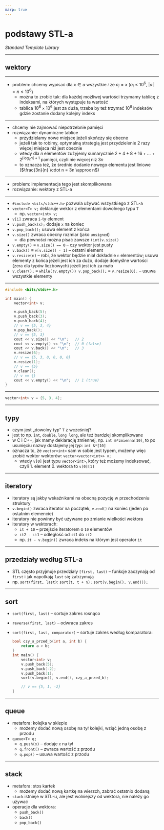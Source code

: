 ```yaml
---
marp: true
---
```


# podstawy STL-a

_Standard Template Library_

---

## wektory

---

- problem: chcemy wypisać dla $x \in a$ wszystkie $i$ że $a_i = x$ (${a_i \le 10^6}$, ${|a| = n \le 10^6}$)
  - można to zrobić tak: dla każdej możliwej wartości trzymamy tablicę z indeksami, na których występuje ta wartość
  - tablica $10^6 \times 10^6$ jest za duża, trzeba by też trzymać $10^6$ indeksów gdzie zostanie dodany kolejny indeks

---

- chcemy nie zajmować niepotrzebnie pamięci
- rozwiązanie: dynamiczne tablice
  - przydzielamy nowe miejsce jeżeli skończy się obecne
  - jeżeli tak to robimy, optymalną strategią jest przydzielenie 2 razy więcej miejsca niż jest obecnie
  - wtedy dla $n$ elementów zużyjemy sumarycznie $2 + 4 + 8 + 16 + ... + 2^{\lceil \log_2 n \rceil + 1}$ pamięci, czyli nie więcej niż $3n$
  - to oznacza też, że średnio dodanie nowego elementu jest liniowe ($\frac{3n}{n} \cdot n = 3n \approx n$)

---

- problem: implementacja tego jest skomplikowana
- rozwiązanie: wektory z STL-a

---

- `#include <bits/stdc++.h>` pozwala używać wszystkiego z STL-a
- `vector<T> v;` deklaruje wektor z elementami dowolnego typu `T`
  - np. `vector<int> v;`
- `v[i]` zwraca `i`-ty element
- `v.push_back(x);` dodaje `x` na koniec
- `v.pop_back();` usuwa element z końca
- `v.size()` zwraca obecny rozmiar (jako `unsigned`)
  - dla pewności można pisać zawsze `(int)v.size()`
- `v.empty()` $\equiv$ `v.size() == 0` – czy wektor jest pusty
- `v.back()` $\equiv$ `v[v.size() - 1]` – ostatni element
- `v.resize(n)` – robi, że wektor będzie miał dokładnie `n` elementów; usuwa elementy z końca jeżeli jest ich za dużo, dodaje domyślne wartości (zera dla typów liczbowych) jeżeli jest ich za mało
- `v.clear();` $\equiv$ `while(!v.empty()) v.pop_back();` $\equiv$ `v.resize(0);` – usuwa wszystkie elementy

---

```cpp
#include <bits/stdc++.h>

int main() {
    vector<int> v;

    v.push_back(5);
    v.push_back(3);
    v.push_back(4);
    // v == {5, 3, 4}
    v.pop_back();
    // v == {5, 3}
    cout << v.size() << "\n";   // 2
    cout << v.empty() << "\n";  // 0 (false)
    cout << v.back() << "\n";   // 3
    v.resize(6);
    // v == {5, 3, 0, 0, 0, 0}
    v.resize(1);
    // v == {5}
    v.clear();
    // v == {}
    cout << v.empty() << "\n";  // 1 (true)
}
```

---

```cpp
vector<int> v = {5, 3, 4};
```

---

## typy

- czym jest „dowolny typ” `T` z wcześniej?
- jest to np. `int`, `double`, `long long`, ale też bardziej skomplikowane
- w C i C++, jak mamy deklarację zmiennej, np. `int &*zmienna[10]`, to po usunięciu nazwy dostajemy jej _typ_: `int &*[10]`
- oznacza to, że `vector<int>` sam w sobie jest typem, możemy więc zrobić wektor wektorów: `vector<vector<int>> v;`
  - wtedy `v[0]` jest typu `vector<int>`, który też możemy indeksować, czyli 1. element 0. wektora to `v[0][1]`

---

## iteratory

- iteratory są jakby wskaźnikami na obecną pozycję w przechodzeniu struktury
- `v.begin()` zwraca iterator na początek, `v.end()` na koniec (jeden po ostatnim elemencie)
- iteratory nie powinny być używane po zmianie wielkości wektora
- iteratory w wektorach:
  - `it + 10` – przejście iteratorem o `10` elementów
  - `it2 - it1` – odległość od `it1` do `it2`
  - np. `it - v.begin()` zwraca indeks na którym jest operator `it`

---

## przedziały według STL-a

- STL często przyjmuje przedziały `[first, last)` – funkcje zaczynają od `first` i jak napotkają `last` się zatrzymują
- np. `sort(first, last)`: `sort(t, t + n);` `sort(v.begin(), v.end());`

---

## sort

- `sort(first, last)` – sortuje zakres rosnąco
- `reverse(first, last)` – odwraca zakres
- `sort(first, last, comparator)` – sortuje zakres według komparatora:

  ```cpp
  bool czy_a_przed_b(int a, int b) {
      return a > b;
  }
  int main() {
      vector<int> v;
      v.push_back(5);
      v.push_back(-2);
      v.push_back(1);
      sort(v.begin(), v.end(), czy_a_przed_b);

      // v == {5, 1, -2}
  }
  ```

---

## queue

- metafora: kolejka w sklepie
  - możemy dodać nową osobę na tył kolejki, wziąć jedną osobę z przodu
- `queue<T> q;`
  - `q.push(x)` – dodaje `x` na tył
  - `q.front()` – zwraca wartość z przodu
  - `q.pop()` – usuwa wartość z przodu

---

## stack

- metafora: stos kartek
  - możemy dodać nową kartkę na wierzch, zabrać ostatnio dodaną
- `stack` istnieje w STL-u, ale jest wolniejszy od wektora, nie należy go używać
- operacje dla wektora:
  - `push_back()`
  - `back()`
  - `pop_back()`
